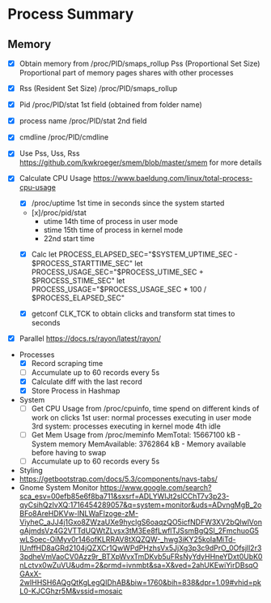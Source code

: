 # Process Summary

## Memory

- [x] Obtain memory from /proc/PID/smaps_rollup Pss (Proportional Set Size)
    Proportional part of memory pages shares with other processes
- [x] Rss (Resident Set Size) /proc/PID/smaps_rollup
- [x] Pid /proc/PID/stat 1st field (obtained from folder name)
- [x] process name /proc/PID/stat 2nd field
- [x] cmdline /proc/PID/cmdline

- [x] Use Pss, Uss, Rss https://github.com/kwkroeger/smem/blob/master/smem for more details

- [x] Calculate CPU Usage https://www.baeldung.com/linux/total-process-cpu-usage
  - [x] /proc/uptime
    1st time in seconds since the system started
  - [x]/proc/pid/stat
    - utime 14th time of process in user mode
    - stime 15th time of process in kernel mode
    - 22nd start time
  - [x] Calc
        let PROCESS_ELAPSED_SEC="$SYSTEM_UPTIME_SEC - $PROCESS_STARTTIME_SEC"
        let PROCESS_USAGE_SEC="$PROCESS_UTIME_SEC + $PROCESS_STIME_SEC"
        let PROCESS_USAGE="$PROCESS_USAGE_SEC * 100 / $PROCESS_ELAPSED_SEC"

  - [x] getconf CLK_TCK to obtain clicks and transform stat times to seconds
- [x] Parallel https://docs.rs/rayon/latest/rayon/

- Processes
  - [x] Record scraping time
  - [ ] Accumulate up to 60 records every 5s
  - [x] Calculate diff with the last record
  - [x] Store Process in Hashmap

- System
  - [ ] Get CPU Usage from /proc/cpuinfo, time spend on different kinds of work on clicks
      1st user: normal processes executing in user mode
      3rd system: processes executing in kernel mode
      4th idle
  - [ ] Get Mem Usage from /proc/meminfo
      MemTotal:       15667100 kB - System memory
      MemAvailable:    3762864 kB - Memory available before having to swap
  - [ ] Accumulate up to 60 records every 5s

- Styling
 - https://getbootstrap.com/docs/5.3/components/navs-tabs/
 - Gnome System Monitor https://www.google.com/search?sca_esv=00efb85e6f8ba711&sxsrf=ADLYWIJt2slCChT7v3p23-qyCsihQzIvXQ:1716454289057&q=system+monitor&uds=ADvngMgB_2oBFo8AreHDKVw-lNLWaFlzoge-zM-ViyheC_aJJ4j1Gxo8ZWzaUXe9hyclgS6oaqzQO5icfNDFW3XV2bQlwlVongAjmdsVz4G2VTTdUQWtZLvsx3tM3Ee8fLwflTJSsmBgQSl_2FmchuoG5wLSoec-OiMyv0r146ofKLRRAV8tXQZQW-_hwg3iKY25koIaMiTd-IUnffHD8aGRd2104jQZXCr1QwWPdPHzhsVx5JjXg3p3c9dPrO_0Ofsjll2r33pdheVmVaoCV0Azz9r_BTXpWvxTmDKvb5uFRsNyYdyHHneYDxt0UbK0nLctvx0wZuVU&udm=2&prmd=ivnmbt&sa=X&ved=2ahUKEwiYirDBsqOGAxX-2wIHHSH6AQgQtKgLegQIDhAB&biw=1760&bih=838&dpr=1.09#vhid=pkL0-KJCGhzr5M&vssid=mosaic
